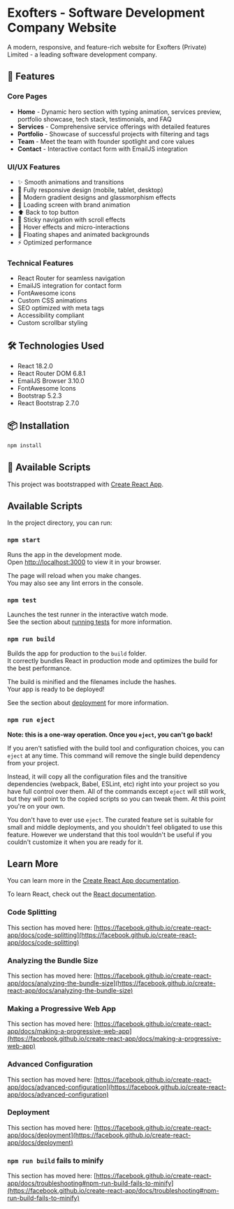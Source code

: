 # Exofters - Software Development Company Website

A modern, responsive, and feature-rich website for Exofters (Private) Limited - a leading software development company.

## 🚀 Features

### Core Pages
- **Home** - Dynamic hero section with typing animation, services preview, portfolio showcase, tech stack, testimonials, and FAQ
- **Services** - Comprehensive service offerings with detailed features
- **Portfolio** - Showcase of successful projects with filtering and tags
- **Team** - Meet the team with founder spotlight and core values
- **Contact** - Interactive contact form with EmailJS integration

### UI/UX Features
- ✨ Smooth animations and transitions
- 📱 Fully responsive design (mobile, tablet, desktop)
- 🎨 Modern gradient designs and glassmorphism effects
- 🔄 Loading screen with brand animation
- ⬆️ Back to top button
- 🎯 Sticky navigation with scroll effects
- 💫 Hover effects and micro-interactions
- 🌊 Floating shapes and animated backgrounds
- ⚡ Optimized performance

### Technical Features
- React Router for seamless navigation
- EmailJS integration for contact form
- FontAwesome icons
- Custom CSS animations
- SEO optimized with meta tags
- Accessibility compliant
- Custom scrollbar styling

## 🛠️ Technologies Used

- React 18.2.0
- React Router DOM 6.8.1
- EmailJS Browser 3.10.0
- FontAwesome Icons
- Bootstrap 5.2.3
- React Bootstrap 2.7.0

## 📦 Installation

```bash
npm install
```

## 🎯 Available Scripts

This project was bootstrapped with [Create React App](https://github.com/facebook/create-react-app).

## Available Scripts

In the project directory, you can run:

### `npm start`

Runs the app in the development mode.\
Open [http://localhost:3000](http://localhost:3000) to view it in your browser.

The page will reload when you make changes.\
You may also see any lint errors in the console.

### `npm test`

Launches the test runner in the interactive watch mode.\
See the section about [running tests](https://facebook.github.io/create-react-app/docs/running-tests) for more information.

### `npm run build`

Builds the app for production to the `build` folder.\
It correctly bundles React in production mode and optimizes the build for the best performance.

The build is minified and the filenames include the hashes.\
Your app is ready to be deployed!

See the section about [deployment](https://facebook.github.io/create-react-app/docs/deployment) for more information.

### `npm run eject`

**Note: this is a one-way operation. Once you `eject`, you can't go back!**

If you aren't satisfied with the build tool and configuration choices, you can `eject` at any time. This command will remove the single build dependency from your project.

Instead, it will copy all the configuration files and the transitive dependencies (webpack, Babel, ESLint, etc) right into your project so you have full control over them. All of the commands except `eject` will still work, but they will point to the copied scripts so you can tweak them. At this point you're on your own.

You don't have to ever use `eject`. The curated feature set is suitable for small and middle deployments, and you shouldn't feel obligated to use this feature. However we understand that this tool wouldn't be useful if you couldn't customize it when you are ready for it.

## Learn More

You can learn more in the [Create React App documentation](https://facebook.github.io/create-react-app/docs/getting-started).

To learn React, check out the [React documentation](https://reactjs.org/).

### Code Splitting

This section has moved here: [https://facebook.github.io/create-react-app/docs/code-splitting](https://facebook.github.io/create-react-app/docs/code-splitting)

### Analyzing the Bundle Size

This section has moved here: [https://facebook.github.io/create-react-app/docs/analyzing-the-bundle-size](https://facebook.github.io/create-react-app/docs/analyzing-the-bundle-size)

### Making a Progressive Web App

This section has moved here: [https://facebook.github.io/create-react-app/docs/making-a-progressive-web-app](https://facebook.github.io/create-react-app/docs/making-a-progressive-web-app)

### Advanced Configuration

This section has moved here: [https://facebook.github.io/create-react-app/docs/advanced-configuration](https://facebook.github.io/create-react-app/docs/advanced-configuration)

### Deployment

This section has moved here: [https://facebook.github.io/create-react-app/docs/deployment](https://facebook.github.io/create-react-app/docs/deployment)

### `npm run build` fails to minify

This section has moved here: [https://facebook.github.io/create-react-app/docs/troubleshooting#npm-run-build-fails-to-minify](https://facebook.github.io/create-react-app/docs/troubleshooting#npm-run-build-fails-to-minify)
